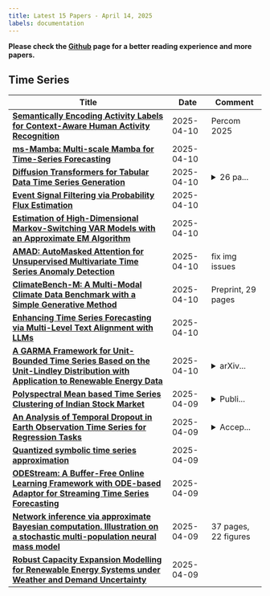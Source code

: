 ```yaml
---
title: Latest 15 Papers - April 14, 2025
labels: documentation
---
```

**Please check the [Github](https://github.com/ke1ewang/DailyArXiv) page for a better reading experience and more papers.**

## Time Series
| **Title** | **Date** | **Comment** |
| --- | --- | --- |
| **[Semantically Encoding Activity Labels for Context-Aware Human Activity Recognition](http://arxiv.org/abs/2504.07916v1)** | 2025-04-10 | Percom 2025 |
| **[ms-Mamba: Multi-scale Mamba for Time-Series Forecasting](http://arxiv.org/abs/2504.07654v1)** | 2025-04-10 |  |
| **[Diffusion Transformers for Tabular Data Time Series Generation](http://arxiv.org/abs/2504.07566v1)** | 2025-04-10 | <details><summary>26 pa...</summary><p>26 pages, 19 figures, 13 tables</p></details> |
| **[Event Signal Filtering via Probability Flux Estimation](http://arxiv.org/abs/2504.07503v1)** | 2025-04-10 |  |
| **[Estimation of High-Dimensional Markov-Switching VAR Models with an Approximate EM Algorithm](http://arxiv.org/abs/2210.07456v2)** | 2025-04-10 |  |
| **[AMAD: AutoMasked Attention for Unsupervised Multivariate Time Series Anomaly Detection](http://arxiv.org/abs/2504.06643v2)** | 2025-04-10 | fix img issues |
| **[ClimateBench-M: A Multi-Modal Climate Data Benchmark with a Simple Generative Method](http://arxiv.org/abs/2504.07394v1)** | 2025-04-10 | Preprint, 29 pages |
| **[Enhancing Time Series Forecasting via Multi-Level Text Alignment with LLMs](http://arxiv.org/abs/2504.07360v1)** | 2025-04-10 |  |
| **[A GARMA Framework for Unit-Bounded Time Series Based on the Unit-Lindley Distribution with Application to Renewable Energy Data](http://arxiv.org/abs/2504.07351v1)** | 2025-04-10 | <details><summary>arXiv...</summary><p>arXiv admin note: text overlap with arXiv:2502.18645</p></details> |
| **[Polyspectral Mean based Time Series Clustering of Indian Stock Market](http://arxiv.org/abs/2504.07021v1)** | 2025-04-09 | <details><summary>Publi...</summary><p>Published in Discover Data</p></details> |
| **[An Analysis of Temporal Dropout in Earth Observation Time Series for Regression Tasks](http://arxiv.org/abs/2504.06915v1)** | 2025-04-09 | <details><summary>Accep...</summary><p>Accepted at Symposium on Intelligent Data Analysis (IDA 2025)</p></details> |
| **[Quantized symbolic time series approximation](http://arxiv.org/abs/2411.15209v2)** | 2025-04-09 |  |
| **[ODEStream: A Buffer-Free Online Learning Framework with ODE-based Adaptor for Streaming Time Series Forecasting](http://arxiv.org/abs/2411.07413v2)** | 2025-04-09 |  |
| **[Network inference via approximate Bayesian computation. Illustration on a stochastic multi-population neural mass model](http://arxiv.org/abs/2306.15787v3)** | 2025-04-09 | 37 pages, 22 figures |
| **[Robust Capacity Expansion Modelling for Renewable Energy Systems under Weather and Demand Uncertainty](http://arxiv.org/abs/2504.06750v1)** | 2025-04-09 |  |

